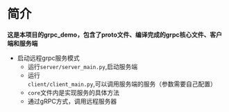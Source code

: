 # 简介

**这是本项目的grpc_demo，包含了proto文件、编译完成的grpc核心文件、客户端和服务端**

* 启动远程grpc服务模式
  * 运行`server/server_main.py`,启动服务端
  * 运行`client/client_main.py`,可以调用服务端的服务（参数需要自己配置）
  * `core`文件内是实现服务的具体方法
  * 通过gRPC方式，调用远程服务器
  
